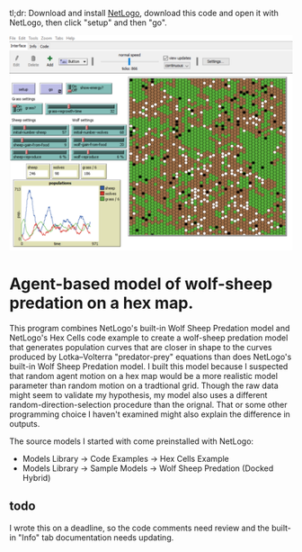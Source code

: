 tl;dr: Download and install [NetLogo](https://ccl.northwestern.edu/netlogo/), download this code and open it with NetLogo, then click "setup" and then "go".

![GitHub Logo](screenshot.PNG)

# Agent-based model of wolf-sheep predation on a hex map.
This program combines NetLogo's built-in Wolf Sheep Predation model and NetLogo's Hex Cells code example to create a wolf-sheep predation model that generates population curves that are closer in shape to the curves produced by Lotka–Volterra "predator-prey" equations than does NetLogo's built-in Wolf Sheep Predation model. I built this model because I suspected that random agent motion on a hex map would be a more realistic model parameter than random motion on a tradtional grid. Though the raw data might seem to validate my hypothesis, my model also uses a different random-direction-selection procedure than the orignal. That or some other programming choice I haven't examined might also explain the difference in outputs.

The source models I started with come preinstalled with NetLogo:
* Models Library -> Code Examples -> Hex Cells Example
* Models Library -> Sample Models -> Wolf Sheep Predation (Docked Hybrid)

## todo
I wrote this on a deadline, so the code comments need review and the built-in "Info" tab documentation needs updating.